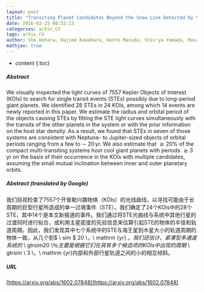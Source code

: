 ```yaml
---
layout: post
title: "Transiting Planet Candidates Beyond the Snow Line Detected by Visual Inspection of 7557 Kepler Objects of Interest"
date: 2016-02-25 08:52:13
categories: arXiv_CV
tags: arXiv_CV
author: Sho Uehara, Hajime Kawahara, Kento Masuda, Shin'ya Yamada, Masataka Aizawa
mathjax: true
---
```


* content
{:toc}

##### Abstract
We visually inspected the light curves of 7557 Kepler Objects of Interest (KOIs) to search for single transit events (STEs) possibly due to long-period giant planets. We identified 28 STEs in 24 KOIs, among which 14 events are newly reported in this paper. We estimate the radius and orbital period of the objects causing STEs by fitting the STE light curves simultaneously with the transits of the other planets in the system or with the prior information on the host star density. As a result, we found that STEs in seven of those systems are consistent with Neptune- to Jupiter-sized objects of orbital periods ranging from a few to $\sim$ $20\,\mathrm{yr}$. We also estimate that $\gtrsim20\%$ of the compact multi-transiting systems host cool giant planets with periods $\gtrsim 3\,\mathrm{yr}$ on the basis of their occurrence in the KOIs with multiple candidates, assuming the small mutual inclination between inner and outer planetary orbits.

##### Abstract (translated by Google)
我们目视检查了7557个开普勒兴趣物体（KOIs）的光线曲线，以寻找可能由于长周期的巨型行星所造成的单一过境事件（STE）。我们确定了24个KOIs中的28个STE，其中14个是本文新报道的事件。我们通过将STE光曲线与系统中其他行星的过渡同时进行拟合，或利用主星密度的先验信息来估算引起STE的物体的半径和轨道周期。因此，我们发现其中七个系统中的STE与海王星到木星大小的轨道周期的物体一致，从几个到$ \ sim $ 20 \，\ mathrm {yr} $。我们还估计，紧凑型多通道系统的$ \ gtrsim20 \％$主要是根据它们在具有多个候选项的KOIs中出现的周期$ \ gtrsim \ 3 \，\ mathrm {yr}内部和外部行星轨道之间的小的相互倾斜。

##### URL
[https://arxiv.org/abs/1602.07848](https://arxiv.org/abs/1602.07848)

